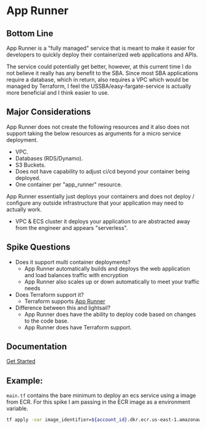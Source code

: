 # App Runner 

## Bottom Line

App Runner is a "fully managed" service that is meant to make it easier for developers to quickly deploy their containerized web applications and APIs. 

The service could potentially get better, however, at this current time I do not believe it really has any benefit to the SBA. Since most SBA
applications require a database, which in return, also requires a VPC which would be managed by Terraform, I feel the USSBA/easy-fargate-service is actually more beneficial
and I think easier to use. 

## Major Considerations
 
App Runner does not create the following resources and it also does not support taking the below resources as arguments for a micro service deployment.
  - VPC.
  - Databases (RDS/Dynamo).
  - S3 Buckets.
  - Does not have capability to adjust ci/cd beyond your container being deployed.
  - One container per "app_runner" resource.

App Runner essentially just deploys your containers and does not deploy / configure any outside infrastructure that your application may need to actually work.
  - VPC & ECS cluster it deploys your application to are abstracted away from the engineer and appears "serverless".

## Spike Questions
 
- Does it support multi container deployments?
  - App Runner automatically builds and deploys the web application and load balances traffic with encryption
  - App Runner also scales up or down automatically to meet your traffic needs
- Does Terraform support it?
  - Terraform supports [App Runner](https://registry.terraform.io/providers/hashicorp/aws/latest/docs/resources/apprunner_service)
- Difference between this and lightsail?
  - App Runner does have the ability to deploy code based on changes to the code base.
  - App Runner does have Terraform support.

## Documentation

[Get Started](https://aws.amazon.com/apprunner/)

## Example:

```main.tf``` contains the bare minimum to deploy an ecs service using a image from ECR. For this spike I am passing in the ECR image as a environment variable.

```sh
tf apply -var image_identifier=${account_id}.dkr.ecr.us-east-1.amazonaws.com/helloworld:latest
```
